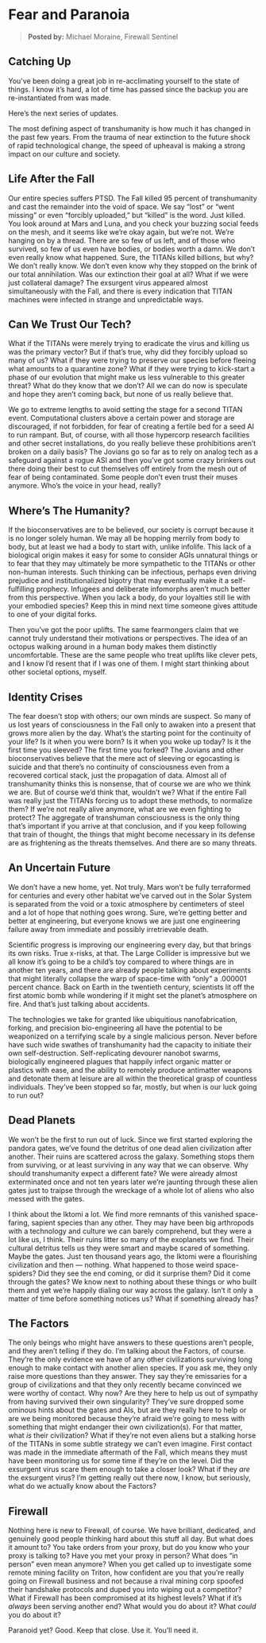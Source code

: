 # Fear and Paranoia

> **Posted by:** Michael Moraine, Firewall Sentinel

<!-- CLEANED blockquote -->

## Catching Up

You've been doing a great job in re-acclimating yourself to the state of things. I know it’s hard, a lot of time has passed since the backup you are re-instantiated from was made.

Here’s the next series of updates.

<!-- CLEANED /blockquote -->

The most defining aspect of transhumanity is how much it has changed in the past few years. From the trauma of near extinction to the future shock of rapid technological change, the speed of upheaval is making a strong impact on our culture and society.

## Life After the Fall

Our entire species suffers PTSD. The Fall killed 95 percent of transhumanity and cast the remainder into the void of space. We say “lost” or “went missing” or even “forcibly uploaded,” but “killed” is the word. Just killed. You look around at Mars and Luna, and you check your buzzing social feeds on the mesh, and it seems like we’re okay again, but we’re not. We’re hanging on by a thread. There are so few of us left, and of those who survived, so few of us even have bodies, or bodies worth a damn. We don’t even really know what happened. Sure, the TITANs killed billions, but why? We don’t really know. We don’t even know why they stopped on the brink of our total annihilation. Was our extinction their goal at all? What if we were just collateral damage? The exsurgent virus appeared almost simultaneously with the Fall, and there is every indication that TITAN machines were infected in strange and unpredictable ways.

## Can We Trust Our Tech?

What if the TITANs were merely trying to eradicate the virus and killing us was the primary vector? But if that’s true, why did they forcibly upload so many of us? What if they were trying to preserve our species before fleeing what amounts to a quarantine zone? What if they were trying to kick-start a phase of our evolution that might make us less vulnerable to this greater threat? What do they know that we don’t? All we can do now is speculate and hope they aren’t coming back, but none of us really believe that.

We go to extreme lengths to avoid setting the stage for a second TITAN event. Computational clusters above a certain power and storage are discouraged, if not forbidden, for fear of creating a fertile bed for a seed AI to run rampant. But, of course, with all those hypercorp research facilities and other secret installations, do you really believe these prohibitions aren’t broken on a daily basis? The Jovians go so far as to rely on analog tech as a safeguard against a rogue ASI and then you’ve got some crazy brinkers out there doing their best to cut themselves off entirely from the mesh out of fear of being contaminated. Some people don’t even trust their muses anymore. Who’s the voice in your head, really?

## Where’s The Humanity?

If the bioconservatives are to be believed, our society is corrupt because it is no longer solely human. We may all be hopping merrily from body to body, but at least we had a body to start with, unlike infolife. This lack of a biological origin makes it easy for some to consider AGIs unnatural things or to fear that they may ultimately be more sympathetic to the TITANs or other non-human interests. Such thinking can be infectious, perhaps even driving prejudice and institutionalized bigotry that may eventually make it a self-fulfilling prophecy. Infugees and deliberate infomorphs aren’t much better from this perspective. When you lack a body, do your loyalties still lie with your embodied species? Keep this in mind next time someone gives attitude to one of your digital forks.

Then you’ve got the poor uplifts. The same fearmongers claim that we cannot truly understand their motivations or perspectives. The idea of an octopus walking around in a human body makes them distinctly uncomfortable. These are the same people who treat uplifts like clever pets, and I know I’d resent that if I was one of them. I might start thinking about other societal options, myself.

## Identity Crises

The fear doesn’t stop with others; our own minds are suspect. So many of us lost years of consciousness in the Fall only to awaken into a present that grows more alien by the day. What’s the starting point for the continuity of your life? Is it when you were born? Is it when you woke up today? Is it the first time you sleeved? The first time you forked? The Jovians and other bioconservatives believe that the mere act of sleeving or egocasting is suicide and that there’s no continuity of consciousness even from a recovered cortical stack, just the propagation of data. Almost all of transhumanity thinks this is nonsense, that of course we are who we think we are. But of course we’d think that, wouldn’t we? What if the entire Fall was really just the TITANs forcing us to adopt these methods, to normalize them? If we’re not really alive anymore, what are we even fighting to protect? The aggregate of transhuman consciousness is the only thing that’s important if you arrive at that conclusion, and if you keep following that train of thought, the things that might become necessary in its defense are as frightening as the threats themselves. And there are so many threats.

## An Uncertain Future

We don’t have a new home, yet. Not truly. Mars won’t be fully terraformed for centuries and every other habitat we’ve carved out in the Solar System is separated from the void or a toxic atmosphere by centimeters of steel and a lot of hope that nothing goes wrong. Sure, we’re getting better and better at engineering, but everyone knows we are just one engineering failure away from immediate and possibly irretrievable death.

Scientific progress is improving our engineering every day, but that brings its own risks. True x-risks, at that. The Large Collider is impressive but we all know it’s going to be a child’s toy compared to where things are in another ten years, and there are already people talking about experiments that might literally collapse the warp of space-time with “only” a .000001 percent chance. Back on Earth in the twentieth century, scientists lit off the first atomic bomb while wondering if it might set the planet’s atmosphere on fire. And that’s just talking about accidents.

The technologies we take for granted like ubiquitious nanofabrication, forking, and precision bio-engineering all have the potential to be weaponized on a terrifying scale by a single malicious person. Never before have such wide swathes of transhumanity had the capacity to initiate their own self-destruction. Self-replicating devourer nanobot swarms, biologically engineered plagues that happily infect organic matter or plastics with ease, and the ability to remotely produce antimatter weapons and detonate them at leisure are all within the theoretical grasp of countless individuals. They’ve been stopped so far, mostly, but when is our luck going to run out?

## Dead Planets

We won’t be the first to run out of luck. Since we first started exploring the pandora gates, we’ve found the detritus of one dead alien civilization after another. Their ruins are scattered across the galaxy. Something stops them from surviving, or at least surviving in any way that we can observe. Why should transhumanity expect a different fate? We were already almost exterminated once and not ten years later we’re jaunting through these alien gates just to traipse through the wreckage of a whole lot of aliens who also messed with the gates.

I think about the Iktomi a lot. We find more remnants of this vanished space-faring, sapient species than any other. They may have been big arthropods with a technology and culture we can barely comprehend, but they were a lot like us, I think. Their ruins litter so many of the exoplanets we find. Their cultural detritus tells us they were smart and maybe scared of something. Maybe the gates. Just ten thousand years ago, the Iktomi were a flourishing civilization and then — nothing. What happened to those weird space-spiders? Did they see the end coming, or did it surprise them? Did it come through the gates? We know next to nothing about these things or who built them and yet we’re happily dialing our way across the galaxy. Isn’t it only a matter of time before something notices us? What if something already has?

## The Factors

The only beings who might have answers to these questions aren’t people, and they aren’t telling if they do. I’m talking about the Factors, of course. They’re the only evidence we have of any other civilizations surviving long enough to make contact with another alien species. If you ask me, they only raise more questions than they answer. They say they’re emissaries for a group of civilizations and that they only recently became convinced we were worthy of contact. Why now? Are they here to help us out of sympathy from having survived their own singularity? They’ve sure dropped some ominous hints about the gates and AIs, but are they really here to help or are we being monitored because they’re afraid we’re going to mess with something that might endanger their own civilization(s). For that matter, what _is_ their civilization? What if they’re not even aliens but a stalking horse of the TITANs in some subtle strategy we can’t even imagine. First contact was made in the immediate aftermath of the Fall, which means they must have been monitoring us for some time if they’re on the level. Did the exsurgent virus scare them enough to take a closer look? What if they _are_ the exsurgent virus? I’m getting really out there now, I know, but seriously, what do we actually know about the Factors?

## Firewall

Nothing here is new to Firewall, of course. We have brilliant, dedicated, and genuinely good people thinking hard about this stuff all day. But what does it amount to? You take orders from your proxy, but do you know who your proxy is talking to? Have you met your proxy in person? What does “in person” even mean anymore? When you get called up to investigate some remote mining facility on Triton, how confident are you that you’re really going on Firewall business and not because a rival mining corp spoofed their handshake protocols and duped you into wiping out a competitor? What if Firewall has been compromised at its highest levels? What if it’s _always_ been serving another end? What would you do about it? What _could_ you do about it?

Paranoid yet? Good. Keep that close. Use it. You’ll need it.
